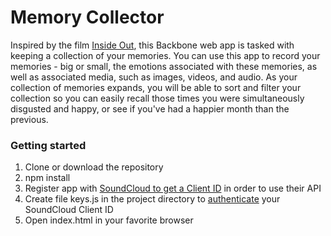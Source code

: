 # Memory Collector

Inspired by the film <a href='https://en.wikipedia.org/wiki/Inside_Out_(2015_film)' target='_blank'>Inside Out</a>, this Backbone web app is tasked with keeping a collection of your memories. You can use this app to record your memories - big or small, the emotions associated with these memories, as well as associated media, such as images, videos, and audio. As your collection of memories expands, you will be able to sort and filter your collection so you can easily recall those times you were simultaneously disgusted and happy, or see if you've had a happier month than the previous.


### Getting started

1. Clone or download the repository
2. npm install
3. Register app with [SoundCloud to get a Client ID](http://soundcloud.com/you/apps) in order to use their API
4. Create file keys.js in the project directory to [authenticate](https://developers.soundcloud.com/docs/api/sdks#authentication) your SoundCloud Client ID
5. Open index.html in your favorite browser
